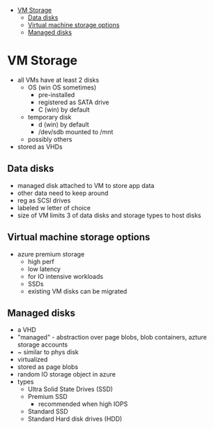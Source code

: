 - [VM Storage](#vm-storage)
  - [Data disks](#data-disks)
  - [Virtual machine storage options](#virtual-machine-storage-options)
  - [Managed disks](#managed-disks)
# VM Storage

* all VMs have at least 2 disks
  * OS (win OS sometimes)
    * pre-installed
    * registered as SATA drive
    * C (win) by default
  * temporary disk
    * d (win) by default
    * /dev/sdb  mounted to /mnt
  * possibly others
* stored as VHDs

## Data disks
* managed disk attached to VM to store app data
* other data need to keep around
* reg as SCSI drives
* labeled w letter of choice
* size of VM limits 3 of data disks and storage types to host disks

## Virtual machine storage options
* azure premium storage
  * high perf
  * low latency
  * for IO intensive workloads
  * SSDs
  * existing VM disks can be migrated

## Managed disks
* a VHD
* "managed" - abstraction over page blobs, blob containers, azture storage accounts
* ~ similar to phys disk
* virtualized
* stored as page blobs
* random IO storage object in azure
* types
  * Ultra Solid State Drives (SSD)
  * Premium SSD
    * recommended when high IOPS
  * Standard SSD
  * Standard Hard disk drives (HDD)

